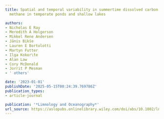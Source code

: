 ```yaml
---
title: Spatial and temporal variability in summertime dissolved carbon dioxide and
  methane in temperate ponds and shallow lakes

authors:
- Nicholas E Ray
- Meredith A Holgerson
- Mikkel Rene Andersen
- Jānis Bikše
- Lauren E Bortolotti
- Martyn Futter
- Ilga Kokor\̄te
- Alan Law
- Cory McDonald
- Jorrit P Mesman
- ' others'

date: '2023-01-01'
publishDate: '2025-05-15T00:24:39.769786Z'
publication_types:
- article-journal

publication: '*Limnology and Oceanography*'
url_source: https://aslopubs.onlinelibrary.wiley.com/doi/abs/10.1002/lno.12362?casa_token=9_2iUnPxhxEAAAAA:17RIJ144YIvCUjlyJDRPDhP21dfv-aonWbGhy81eFeMwx-A8jgicqNhj7_SDlylwAmEy2gP4B6tzfQ
---
```

